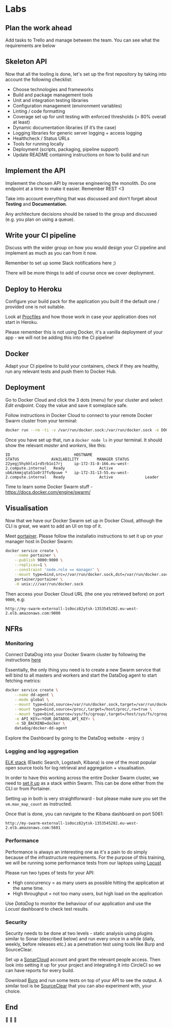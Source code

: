 # Labs

## Plan the work ahead

Add tasks to Trello and manage between the team. You can see what the requirements are below

## Skeleton API

Now that all the tooling is done, let's set up the first repository by taking into account the following checklist:

- Choose technologies and frameworks
- Build and package management tools
- Unit and integration testing libraries
- Configuration management (environment variables)
- Linting / code formatting
- Coverage set up for unit testing with enforced thresholds (> 80% overall at least)
- Dynamic documentation libraries (if it’s the case)
- Logging libraries for generic server logging + access logging
- Healthcheck / Status URLs
- Tools for running locally
- Deployment (scripts, packaging, pipeline support)
- Update README containing instructions on how to build and run

## Implement the API

Implement the chosen API by reverse engineering the monolith. Do one endpoint at a time to make it easier. Remember REST <3

Take into account everything that was discussed and don't forget about **Testing** and **Documentation**.

Any architecture decisions should be raised to the group and discussed (e.g. you plan on using a queue).

## Write your CI pipeline

Discuss with the wider group on how you would design your CI pipeline and implement as much as you can from it now.

Remember to set up some Slack notifications here ;)

There will be more things to add of course once we cover deployment.

## Deploy to Heroku

Configure your build pack for the application you built if the default one / provided one is not suitable.

Look at [Procfiles]() and how those work in case your application does not start in Heroku.

Please remember this is not using Docker, it's a vanilla deployment of your app - we will not be adding this into the CI pipeline!

## Docker

Adapt your CI pipeline to build your containers, check if they are healthy, run any relevant tests and push them to 
Docker Hub.

## Deployment

Go to Docker Cloud and click the 3 dots (menu) for your cluster and select *Edit endpoint*. Copy the value and 
save it someplace safe.

Follow instructions in Docker Cloud to connect to your remote Docker Swarm cluster from your terminal:

```bash
docker run --rm -ti -v /var/run/docker.sock:/var/run/docker.sock -e DOCKER_HOST dockercloud/client DOCKER-HUB-ORG/NAME-OF-SWARM
```

Once you have set up that, run a `docker node ls` in your terminal. It should show the relevant *master* and *workers*,
like this:

```
ID                            HOSTNAME                                     STATUS              AVAILABILITY        MANAGER STATUS
22yegj5hykhlx1rd5rb1o17rj     ip-172-31-8-166.eu-west-2.compute.internal   Ready               Active
ub6zkmmjqta51o0r37fu9puwe *   ip-172-31-13-55.eu-west-2.compute.internal   Ready               Active              Leader
```

Time to learn some Docker Swarm stuff - https://docs.docker.com/engine/swarm/

## Visualisation

Now that we have our Docker Swarm set up in Docker Cloud, although the CLI is great, we want to add an UI on top of it.

Meet [portainer](https://portainer.io). Please follow the installatio instructions to set it up on your manager host in 
Docker Swarm:

```bash
docker service create \
    --name portainer \
    --publish 9000:9000 \
    --replicas=1 \
    --constraint 'node.role == manager' \
    --mount type=bind,src=//var/run/docker.sock,dst=/var/run/docker.sock \
    portainer/portainer \
    -H unix:///var/run/docker.sock
```

Then access your Docker Cloud URL (the one you retrieved before) on port `9000`, e.g:

`http://my-swarm-externall-1s0ocz82ytsk-1353545282.eu-west-2.elb.amazonaws.com:9000`

## NFRs

### Monitoring

Connect DataDog into your Docker Swarm cluster by following the instructions [here](https://docs.datadoghq.com/guides/autodiscovery/)

Essentially, the only thing you need is to create a new Swarm service that will bind to all masters and workers and start
the DataDog agent to start fetching metrics:

```bash
docker service create \
    --name dd-agent \
    --mode global \
    --mount type=bind,source=/var/run/docker.sock,target=/var/run/docker.sock \
    --mount type=bind,source=/proc/,target=/host/proc/,ro=true \
    --mount type=bind,source=/sys/fs/cgroup/,target=/host/sys/fs/cgroup,ro=true \
    -e API_KEY=<YOUR_DATADOG_API_KEY> \
    -e SD_BACKEND=docker \
    datadog/docker-dd-agent
```

Explore the Dashboard by going to the DataDog website - enjoy :)

### Logging and log aggregation

[ELK stack](https://www.elastic.co/products) (Elastic Search, Logstash, Kibana) is one of the most popular open source
tools for log retrieval and aggregation + visualisation.

In order to have this working across the entire Docker Swarm cluster, we need to [set it up](https://github.com/ahromis/swarm-elk)
as a stack within Swarm. This can be done either from the CLI or from Portainer.

Setting up in both is very straightforward - but please make sure you set the `vm.max_map_count` as instructed.

Once that is done, you can navigate to the Kibana dashboard on port 5061:

`http://my-swarm-externall-1s0ocz82ytsk-1353545282.eu-west-2.elb.amazonaws.com:5601`

### Performance

Performance is always an interesting one as it's a pain to do simply because of the infrastructure requirements.
For the purpose of this training, we will be running some performance tests from our laptops using [Locust](https://locust.io/)

Please run two types of tests for your API:

- High concurrency = as many users as possible hitting the application at the same time.
- High throughput = not too many users, but high load on the application

Use *DataDog* to monitor the behaviour of our application and use the *Locust* dashboard to check test results.

### Security

Security needs to be done at two levels - static analysis using plugins similar to Sonar (described below) and run 
every once in a while (daily, weekly, before releases etc.) as a penetration test using tools like Burp and SourceClear.

Set up a [SonarCloud](https://sonarcloud.io) account and grant the relevant people access. Then look into setting it up
for your project and integrating it into CircleCI so we can have reports for every build.

Download [Burp](https://portswigger.net/burp) and run some tests on top of your API to see the output.
A similar tool is be [SourceClear](https://sourceclear.io/) that you can also experiment with, your choice.

## End

:clap: :clap: :clap:

